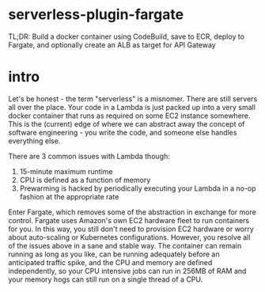 # serverless-plugin-fargate

TL;DR: Build a docker container using CodeBuild, save to ECR, deploy to Fargate, and optionally create an ALB as target for API Gateway

# intro

Let's be honest - the term "serverless" is a misnomer. There are still servers all over the place. Your code in a Lambda is just packed up into a very small docker container that runs as required on some EC2 instance somewhere. This is the (current) edge of where we can abstract away the concept of software engineering - you write the code, and someone else handles everything else. 

There are 3 common issues with Lambda though:
1. 15-minute maximum runtime
2. CPU is defined as a function of memory
3. Prewarming is hacked by periodically executing your Lambda in a no-op fashion at the appropriate rate

Enter Fargate, which removes some of the abstraction in exchange for more control. Fargate uses Amazon's own EC2 hardware fleet to run containers for you. In this way, you still don't need to provision EC2 hardware or worry about auto-scaling or Kubernetes configurations. However, you resolve all of the issues above in a sane and stable way. The container can remain running as long as you like, can be running adequately before an anticipated traffic spike, and the CPU and memory are defined independently, so your CPU intensive jobs can run in 256MB of RAM and your memory hogs can still run on a single thread of a CPU.
